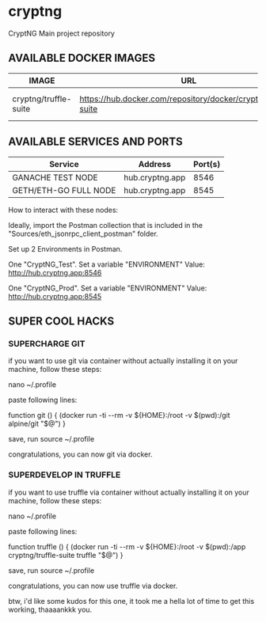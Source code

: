 # cryptng
CryptNG Main project repository

## AVAILABLE DOCKER IMAGES ##

| IMAGE | URL | BASE |
| ------------- | ------------- | ------------- |
| cryptng/truffle-suite | https://hub.docker.com/repository/docker/cryptng/truffle-suite | DEBIAN BUSTER SLIM |

## AVAILABLE SERVICES AND PORTS ##

| Service | Address | Port(s) |
| ------------- | ------------- | ------------- |
| GANACHE TEST NODE | hub.cryptng.app | 8546 |
| GETH/ETH-GO FULL NODE | hub.cryptng.app | 8545 |


How to interact with these nodes:

Ideally, import the Postman collection that is included in the
"Sources/eth_jsonrpc_client_postman" folder.

Set up 2 Environments in Postman.

One "CryptNG_Test".
Set a variable "ENVIRONMENT"
Value: http://hub.cryptng.app:8546

One "CryptNG_Prod".
Set a variable "ENVIRONMENT"
Value: http://hub.cryptng.app:8545


## SUPER COOL HACKS ##

### SUPERCHARGE GIT ###
if you want to use git via container without actually installing it on your machine, follow these steps:

nano ~/.profile

paste following lines:

function git () {
    (docker run -ti --rm -v ${HOME}:/root -v $(pwd):/git alpine/git "$@")
}

save, run 
source ~/.profile

congratulations, you can now git via docker.

### SUPERDEVELOP IN TRUFFLE ###
if you want to use truffle via container without actually installing it on your machine, follow these steps:

nano ~/.profile

paste following lines:

function truffle () {
(docker run -ti --rm -v ${HOME}:/root -v $(pwd):/app cryptng/truffle-suite truffle "$@")
}

save, run 
source ~/.profile

congratulations, you can now use truffle via docker.

btw, i'd like some kudos for this one, it took me a hella lot of time to get this working, thaaaankkk you.